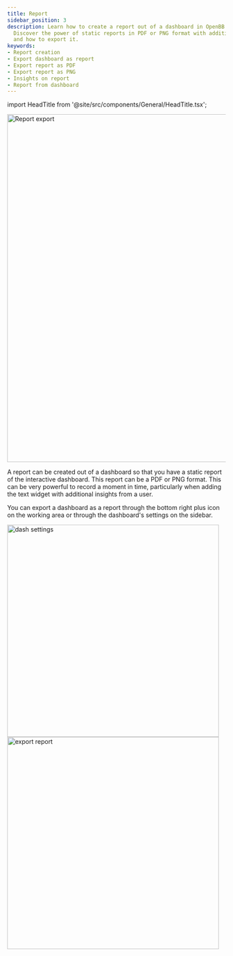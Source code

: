 ```yaml
---
title: Report
sidebar_position: 3
description: Learn how to create a report out of a dashboard in OpenBB Terminal Pro.
  Discover the power of static reports in PDF or PNG format with additional insights
  and how to export it.
keywords:
- Report creation
- Export dashboard as report
- Export report as PDF
- Export report as PNG
- Insights on report
- Report from dashboard
---
```


<!-- markdownlint-disable MD012 MD031 MD033 -->

import HeadTitle from '@site/src/components/General/HeadTitle.tsx';

<HeadTitle title="Report | OpenBB Terminal Pro Docs" />

<img width="800" alt="Report export" src="https://github.com/OpenBB-finance/OpenBBTerminal/assets/25267873/1d1de065-469d-4f8d-b847-6ffc82cadf19">

A report can be created out of a dashboard so that you have a static report of the interactive dashboard. This report can be a PDF or PNG format. This can be very powerful to record a moment in time, particularly when adding the text widget with additional insights from a user.

You can export a dashboard as a report through the bottom right plus icon on the working area or through the dashboard's settings on the sidebar.

<img width="488" alt="dash settings" src="https://github.com/OpenBB-finance/OpenBBTerminal/assets/25267873/0cacf0bd-296b-45fa-954b-2d013f9f1694">

<img width="488" alt="export report" src="https://github.com/OpenBB-finance/OpenBBTerminal/assets/25267873/89460341-a907-4800-8a41-b9e909efebd4">
